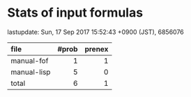
# Stats of input formulas

lastupdate: Sun, 17 Sep 2017 15:52:43 +0900 (JST), 6856076

|file| #prob | prenex |
|:--|--:|--:|
| manual-fof |  1 | 1 |
| manual-lisp |  5 | 0 |
|total | 6 | 1 |
